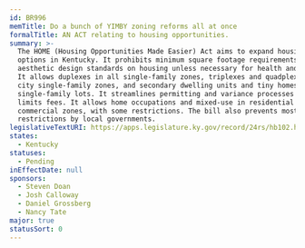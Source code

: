 ```yaml
---
id: BR996
memTitle: Do a bunch of YIMBY zoning reforms all at once
formalTitle: AN ACT relating to housing opportunities.
summary: >-
  The HOME (Housing Opportunities Made Easier) Act aims to expand housing
  options in Kentucky. It prohibits minimum square footage requirements and most
  aesthetic design standards on housing unless necessary for health and safety.
  It allows duplexes in all single-family zones, triplexes and quadplexes in
  city single-family zones, and secondary dwelling units and tiny homes on
  single-family lots. It streamlines permitting and variance processes and
  limits fees. It allows home occupations and mixed-use in residential and
  commercial zones, with some restrictions. The bill also prevents most rental
  restrictions by local governments.
legislativeTextURI: https://apps.legislature.ky.gov/record/24rs/hb102.html
states:
  - Kentucky
statuses:
  - Pending
inEffectDate: null
sponsors:
  - Steven Doan
  - Josh Calloway
  - Daniel Grossberg
  - Nancy Tate
major: true
statusSort: 0
---
```

